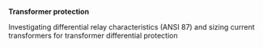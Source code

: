 **Transformer protection**

Investigating differential relay characteristics (ANSI 87) and sizing current transformers for transformer differential protection
